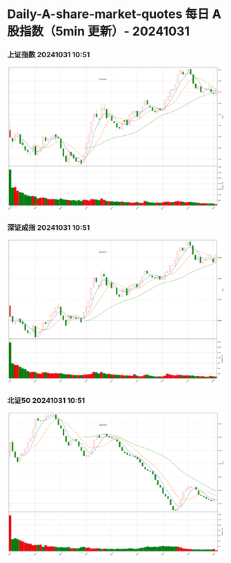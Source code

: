 
# Daily-A-share-market-quotes 每日 A 股指数（5min 更新）- 20241031

### 上证指数 20241031 10:51
![](./fig/2024/10/20241031-sh000001.png)

### 深证成指 20241031 10:51
![](./fig/2024/10/20241031-sz399001.png)

### 北证50 20241031 10:51
![](./fig/2024/10/20241031-bj899050.png)

